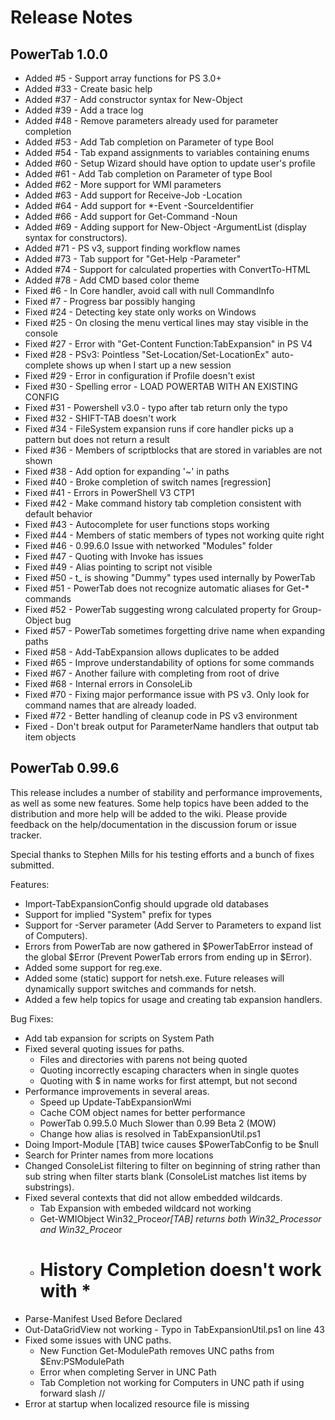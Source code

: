# Release Notes

## PowerTab 1.0.0

- Added #5 - Support array functions for PS 3.0+
- Added #33 - Create basic help
- Added #37 - Add constructor syntax for New-Object
- Added #39 - Add a trace log
- Added #48 - Remove parameters already used for parameter completion
- Added #53 - Add Tab completion on Parameter of type Bool
- Added #54 - Tab expand assignments to variables containing enums
- Added #60 - Setup Wizard should have option to update user's profile
- Added #61 - Add Tab completion on Parameter of type Bool
- Added #62 - More support for WMI parameters
- Added #63 - Add support for Receive-Job -Location <TAB>
- Added #64 - Add support for *-Event -SourceIdentifier <TAB>
- Added #66 - Add support for Get-Command -Noun <TAB>
- Added #69 - Adding support for New-Object -ArgumentList (display syntax for constructors).
- Added #71 - PS v3, support finding workflow names
- Added #73 - Tab support for "Get-Help -Parameter"
- Added #74 - Support for calculated properties with ConvertTo-HTML
- Added #78 - Add CMD based color theme
- Fixed #6 - In Core handler, avoid call with null CommandInfo
- Fixed #7 - Progress bar possibly hanging
- Fixed #24 - Detecting key state only works on Windows
- Fixed #25 - On closing the menu vertical lines may stay visible in the console
- Fixed #27 - Error with "Get-Content Function:TabExpansion" in PS V4
- Fixed #28 - PSv3: Pointless "Set-Location/Set-LocationEx" auto-complete shows up when I start up a new session
- Fixed #29 - Error in configuration if Profile doesn't exist
- Fixed #30 - Spelling error - LOAD POWERTAB WITH AN EXISTING CONFIG
- Fixed #31 - Powershell v3.0 - typo after tab return only the typo
- Fixed #32 - SHIFT-TAB doesn't work
- Fixed #34 - FileSystem expansion runs if core handler picks up a pattern but does not return a result
- Fixed #36 - Members of scriptblocks that are stored in variables are not shown
- Fixed #38 - Add option for expanding '~' in paths
- Fixed #40 - Broke completion of switch names [regression]
- Fixed #41 - Errors in PowerShell V3 CTP1
- Fixed #42 - Make command history tab completion consistent with default behavior
- Fixed #43 - Autocomplete for user functions stops working
- Fixed #44 - Members of static members of types not working quite right
- Fixed #46 - 0.99.6.0 Issue with networked "Modules" folder
- Fixed #47 - Quoting with Invoke has issues
- Fixed #49 - Alias pointing to script not visible
- Fixed #50 - t_<TAB> is showing "Dummy" types used internally by PowerTab
- Fixed #51 - PowerTab does not recognize automatic aliases for Get-* commands
- Fixed #52 - PowerTab suggesting wrong calculated property for Group-Object bug
- Fixed #57 - PowerTab sometimes forgetting drive name when expanding paths
- Fixed #58 - Add-TabExpansion allows duplicates to be added
- Fixed #65 - Improve understandability of options for some commands
- Fixed #67 - Another failure with completing from root of drive
- Fixed #68 - Internal errors in ConsoleLib
- Fixed #70 - Fixing major performance issue with PS v3. Only look for command names that are already loaded.
- Fixed #72 - Better handling of cleanup code in PS v3 environment
- Fixed - Don't break output for ParameterName handlers that output tab item objects

## PowerTab 0.99.6

This release includes a number of stability and performance improvements, as well as some new features. Some help topics have been added to the distribution and more help will be added to the wiki. Please provide feedback on the help/documentation in the discussion forum or issue tracker.

Special thanks to Stephen Mills for his testing efforts and a bunch of fixes submitted.

Features:
- Import-TabExpansionConfig should upgrade old databases
- Support for implied "System" prefix for types
- Support for -Server parameter (Add Server to Parameters to expand list of Computers).
- Errors from PowerTab are now gathered in $PowerTabError instead of the global $Error (Prevent PowerTab errors from ending up in $Error).
- Added some support for reg.exe.
- Added some (static) support for netsh.exe. Future releases will dynamically support switches and commands for netsh.
- Added a few help topics for usage and creating tab expansion handlers.

Bug Fixes:
- Add tab expansion for scripts on System Path
- Fixed several quoting issues for paths.
  - Files and directories with parens not being quoted
  - Quoting incorrectly escaping characters when in single quotes
  - Quoting with $ in name works for first <TAB> attempt, but not second <TAB>
- Performance improvements in several areas.
  - Speed up Update-TabExpansionWmi
  - Cache COM object names for better performance
  - PowerTab 0.99.5.0 Much Slower than 0.99 Beta 2 (MOW)
  - Change how alias is resolved in TabExpansionUtil.ps1
- Doing Import-Module [TAB] twice causes $PowerTabConfig to be $null
- Search for Printer names from more locations
- Changed ConsoleList filtering to filter on beginning of string rather than sub string when filter starts blank (ConsoleList matches list items by substrings).
- Fixed several contexts that did not allow embedded wildcards.
  - Tab Expansion with embeded wildcard not working
  - Get-WMIObject Win32_Proce*or[TAB] returns both Win32_Processor and Win32_Proce*or
  - # History Completion doesn't work with *
- Parse-Manifest Used Before Declared
- Out-DataGridView not working - Typo in TabExpansionUtil.ps1 on line 43
- Fixed some issues with UNC paths.
  - New Function Get-ModulePath removes UNC paths from $Env:PSModulePath
  - Error when completing Server in UNC Path
  - Tab Completion not working for Computers in UNC path if using forward slash //
- Error at startup when localized resource file is missing
